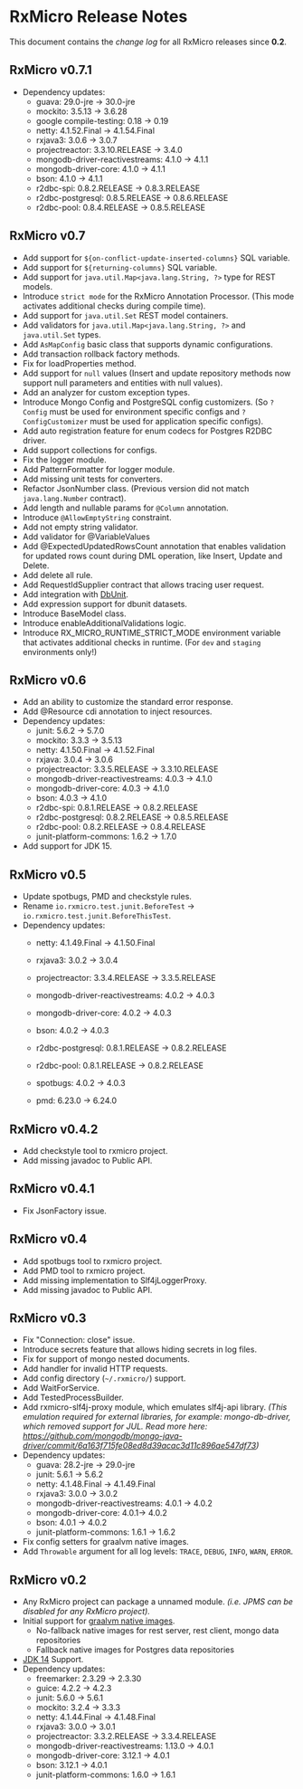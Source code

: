 # RxMicro Release Notes

This document contains the *change log* for all RxMicro releases since **0.2**.

## RxMicro v0.7.1

* Dependency updates:
  * guava: 29.0-jre -> 30.0-jre  
  * mockito: 3.5.13 -> 3.6.28
  * google compile-testing: 0.18 -> 0.19
  * netty: 4.1.52.Final -> 4.1.54.Final
  * rxjava3: 3.0.6 -> 3.0.7
  * projectreactor: 3.3.10.RELEASE -> 3.4.0
  * mongodb-driver-reactivestreams: 4.1.0 -> 4.1.1
  * mongodb-driver-core: 4.1.0 -> 4.1.1
  * bson: 4.1.0 -> 4.1.1
  * r2dbc-spi: 0.8.2.RELEASE -> 0.8.3.RELEASE
  * r2dbc-postgresql: 0.8.5.RELEASE -> 0.8.6.RELEASE
  * r2dbc-pool: 0.8.4.RELEASE -> 0.8.5.RELEASE

## RxMicro v0.7

* Add support for `${on-conflict-update-inserted-columns}` SQL variable.
* Add support for `${returning-columns}` SQL variable.
* Add support for `java.util.Map<java.lang.String, ?>` type for REST models.
* Introduce `strict mode` for the RxMicro Annotation Processor. 
  (This mode activates additional checks during compile time).
* Add support for `java.util.Set` REST model containers.
* Add validators for `java.util.Map<java.lang.String, ?>` and `java.util.Set` types.
* Add `AsMapConfig` basic class that supports dynamic configurations.
* Add transaction rollback factory methods.
* Fix for loadProperties method.
* Add support for `null` values (Insert and update repository methods now support null parameters and entities with null values).
* Add an analyzer for custom exception types.
* Introduce Mongo Config and PostgreSQL config customizers. 
  (So `?Config` must be used for environment specific configs and `?ConfigCustomizer` must be used for application specific configs).
* Add auto registration feature for enum codecs for Postgres R2DBC driver.
* Add support collections for configs.
* Fix the logger module.
* Add PatternFormatter for logger module.
* Add missing unit tests for converters.
* Refactor JsonNumber class. (Previous version did not match `java.lang.Number` contract).
* Add length and nullable params for `@Column` annotation. 
* Introduce `@AllowEmptyString` constraint.
* Add not empty string validator.
* Add validator for @VariableValues
* Add @ExpectedUpdatedRowsCount annotation that enables validation for updated rows count during DML operation, 
  like Insert, Update and Delete.
* Add delete all rule.
* Add RequestIdSupplier contract that allows tracing user request.
* Add integration with [DbUnit](http://dbunit.sourceforge.net/).
* Add expression support for dbunit datasets.
* Introduce BaseModel class.
* Introduce enableAdditionalValidations logic.
* Introduce RX_MICRO_RUNTIME_STRICT_MODE environment variable that activates additional checks in runtime. 
  (For `dev` and `staging` environments only!)

## RxMicro v0.6

* Add an ability to customize the standard error response.
* Add @Resource cdi annotation to inject resources.
* Dependency updates:
  * junit: 5.6.2 -> 5.7.0
  * mockito: 3.3.3 -> 3.5.13
  * netty: 4.1.50.Final -> 4.1.52.Final
  * rxjava: 3.0.4 -> 3.0.6
  * projectreactor: 3.3.5.RELEASE -> 3.3.10.RELEASE
  * mongodb-driver-reactivestreams: 4.0.3 -> 4.1.0
  * mongodb-driver-core: 4.0.3 -> 4.1.0
  * bson: 4.0.3 -> 4.1.0
  * r2dbc-spi: 0.8.1.RELEASE -> 0.8.2.RELEASE
  * r2dbc-postgresql: 0.8.2.RELEASE -> 0.8.5.RELEASE
  * r2dbc-pool: 0.8.2.RELEASE -> 0.8.4.RELEASE
  * junit-platform-commons: 1.6.2 -> 1.7.0
* Add support for JDK 15.
  
## RxMicro v0.5

* Update spotbugs, PMD and checkstyle rules.
* Rename `io.rxmicro.test.junit.BeforeTest` -> `io.rxmicro.test.junit.BeforeThisTest`.
* Dependency updates:
  * netty: 4.1.49.Final -> 4.1.50.Final
  * rxjava3: 3.0.2 -> 3.0.4
  * projectreactor: 3.3.4.RELEASE -> 3.3.5.RELEASE
  * mongodb-driver-reactivestreams: 4.0.2 -> 4.0.3
  * mongodb-driver-core: 4.0.2 -> 4.0.3
  * bson: 4.0.2 -> 4.0.3
  * r2dbc-postgresql: 0.8.1.RELEASE -> 0.8.2.RELEASE
  * r2dbc-pool: 0.8.1.RELEASE -> 0.8.2.RELEASE
  
  * spotbugs: 4.0.2 -> 4.0.3
  * pmd: 6.23.0 -> 6.24.0

## RxMicro v0.4.2

* Add checkstyle tool to rxmicro project.
* Add missing javadoc to Public API.

## RxMicro v0.4.1

* Fix JsonFactory issue.

## RxMicro v0.4

* Add spotbugs tool to rxmicro project.
* Add PMD tool to rxmicro project.
* Add missing implementation to Slf4jLoggerProxy.
* Add missing javadoc to Public API.
  
## RxMicro v0.3

* Fix "Connection: close" issue.
* Introduce secrets feature that allows hiding secrets in log files.
* Fix for support of mongo nested documents.
* Add handler for invalid HTTP requests.
* Add config directory (`~/.rxmicro/`) support.
* Add WaitForService.
* Add TestedProcessBuilder.
* Add rxmicro-slf4j-proxy module, which emulates slf4j-api library.
  *(This emulation required for external libraries, for example: mongo-db-driver, which removed support for JUL.
  Read more here: https://github.com/mongodb/mongo-java-driver/commit/6a163f715fe08ed8d39acac3d11c896ae547df73)*  
* Dependency updates:
  * guava: 28.2-jre -> 29.0-jre  
  * junit: 5.6.1 -> 5.6.2
  * netty: 4.1.48.Final -> 4.1.49.Final
  * rxjava3: 3.0.0 -> 3.0.2
  * mongodb-driver-reactivestreams: 4.0.1 -> 4.0.2
  * mongodb-driver-core: 4.0.1-> 4.0.2
  * bson: 4.0.1 -> 4.0.2
  * junit-platform-commons: 1.6.1 -> 1.6.2
* Fix config setters for graalvm native images.
* Add `Throwable` argument for all log levels: `TRACE`, `DEBUG`, `INFO`, `WARN`, `ERROR`.

## RxMicro v0.2

* Any RxMicro project can package a unnamed module. 
*(i.e. JPMS can be disabled for any RxMicro project).*
* Initial support for [graalvm native images](https://www.graalvm.org/docs/reference-manual/native-image/).
  * No-fallback native images for rest server, rest client, mongo data repositories
  * Fallback native images for Postgres data repositories
* [JDK 14](https://openjdk.java.net/projects/jdk/14/) Support.
* Dependency updates:
  * freemarker: 2.3.29 -> 2.3.30
  * guice: 4.2.2 -> 4.2.3
  * junit: 5.6.0 -> 5.6.1
  * mockito: 3.2.4 -> 3.3.3
  * netty: 4.1.44.Final -> 4.1.48.Final
  * rxjava3: 3.0.0 -> 3.0.1
  * projectreactor: 3.3.2.RELEASE -> 3.3.4.RELEASE
  * mongodb-driver-reactivestreams: 1.13.0 -> 4.0.1
  * mongodb-driver-core: 3.12.1 -> 4.0.1
  * bson: 3.12.1 -> 4.0.1
  * junit-platform-commons: 1.6.0 -> 1.6.1
  
